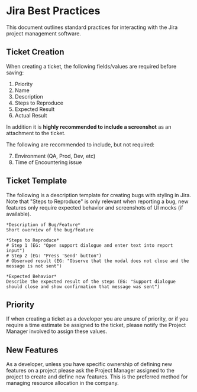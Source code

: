 # Jira Best Practices

This document outlines standard practices for interacting with the Jira project management software.

## Ticket Creation

When creating a ticket, the following fields/values are required before saving:

1) Priority
2) Name
3) Description
4) Steps to Reproduce
5) Expected Result
6) Actual Result

In addition it is __highly recommended to include a screenshot__ as an attachment to the ticket.

The following are recommended to include, but not required:

7) Environment (QA, Prod, Dev, etc)
8) Time of Encountering issue

## Ticket Template

The following is a description template for creating bugs with styling in Jira. Note that "Steps to Reproduce" is only relevant when reporting a bug, new features only require expected behavior and screenshots of UI mocks (if available).

```
*Description of Bug/Feature*
Short overview of the bug/feature

*Steps to Reproduce*
# Step 1 (EG: "Open support dialogue and enter text into report input")
# Step 2 (EG: "Press 'Send' button")
# Observed result (EG: "Observe that the modal does not close and the message is not sent")

*Expected Behavior*
Describe the expected result of the steps (EG: "Support dialogue should close and show confirmation that message was sent")
```

## Priority
If when creating a ticket as a developer you are unsure of priority, or if you require a time estimate be assigned to the ticket, please notify the Project Manager involved to assign these values.

## New Features
As a developer, unless you have specific ownership of defining new features on a project please ask the Project Manager assigned to the project to create and define new features. This is the preferred method for managing resource allocation in the company.
